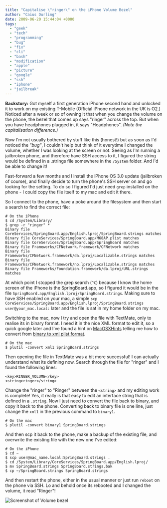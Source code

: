 ```yaml
---
title: "Capitalise \"ringer\" on the iPhone Volume Bezel"
author: "Caius Durling"
date: 2009-06-20 15:44:04 +0000
tags:
  - "geek"
  - "tech"
  - "programming"
  - "bug"
  - "fix"
  - "cli"
  - "bash"
  - "modification"
  - "apple"
  - "picture"
  - "google"
  - "ssh"
  - "iphone"
  - "jailbreak"
---
```


**Backstory:** Got myself a first generation iPhone second hand and unlocked it to work on my existing T-Mobile (Official iPhone network in the UK is O2.) Noticed after a week or so of owning it that when you change the volume on the phone, the bezel that comes up says "ringer" across the top. But when you have headphones plugged in, it says "Headphones". *(Note the capitalisation difference.)*

Now I'm not usually bothered by stuff like this (honest!) but as soon as I'd noticed the *"bug"*, I couldn't help but think of it everytime I changed the volume, whether I was looking at the screen or not. Seeing as I'm running a jailbroken phone, and therefore have SSH access to it, I figured the string would be defined in a .strings file somewhere in the `/System` folder. And I'd be able to change it!

Fast-forward a few months and I install the iPhone OS 3.0 update (jailbroken of course), and finally decide to turn the phone's SSH server on and go looking for the setting. To do so I figured I'd just need `grep` installed on the phone - I could copy the file itself to my mac and edit it there.

So I connect to the phone, have a poke around the filesystem and then start a search to find the correct file:

    # On the iPhone
    $ cd /System/Library/
    $ grep -r "ringer" *
    Binary file CoreServices/SpringBoard.app/English.lproj/SpringBoard.strings matches
    Binary file CoreServices/SpringBoard.app/M68AP.plist matches
    Binary file CoreServices/SpringBoard.app/SpringBoard matches
    Binary file Frameworks/CFNetwork.framework/CFNetwork matches
    Binary file Frameworks/CFNetwork.framework/da.lproj/Localizable.strings matches
    Binary file Frameworks/CFNetwork.framework/no.lproj/Localizable.strings matches
    Binary file Frameworks/Foundation.framework/da.lproj/URL.strings matches

At which point I stopped the grep search (`^C`) because I know the home screen of the iPhone is the SpringBoard.app, so I figured it would be in the file `SpringBoard.app/English.lproj/SpringBoard.strings`. Making sure to have SSH enabled on your mac, a simple `scp CoreServices/SpringBoard.app/English.lproj/SpringBoard.strings user@your_mac.local:` later and the file is sat in my home folder on my mac.

Switching to the mac, now I try and open the file with TextMate, only to realise its in binary format. I need it in the nice XML format to edit it, so a quick google later and I've found a hint on [MacOSXHints][] telling me how to convert from [binary to xml plist format][converthint].

[MacOSXHints]: http://macosxhints.com
[converthint]: http://www.macosxhints.com/article.php?story=20050430105126392

    # On the mac
    $ plutil -convert xml1 SpringBoard.strings

Then opening the file in TextMate was a bit more successful! I can actually understand what its defining now. Search through the file for "ringer" and I found the following lines:

    <key>RINGER_VOLUME</key>
    <string>ringer</string>

Change the "ringer" to "Ringer" between the `<string>` and my editing work is complete! Yes, it really is that easy to edit an interface string that is defined in a `.string`. Now I just need to convert the file back to binary, and copy it back to the phone. Converting back to binary file is one line, just change the `xml1` in the previous command to `binary1`.

    # On the mac
    $ plutil -convert binary1 SpringBoard.strings

And then scp it back to the phone, make a backup of the existing file, and overwrite the existing file with the new one I've edited:

    # On the iPhone
    $ cd ~
    $ scp user@mac_name.local:SpringBoard.strings .
    $ cd /System/Library/CoreServices/SpringBoard.app/English.lproj/
    $ mv SpringBoard.strings SpringBoard.strings.bak
    $ cp ~/SpringBoard.strings SpringBoard.strings

And then restart the phone, either in the usual manner or just run `reboot` on the phone via SSH. Lo and behold once its rebooted and I changed the volume, it read "Ringer"!

![Screenshot of Volume bezel](http://caius.name/images/ringer.jpg)

